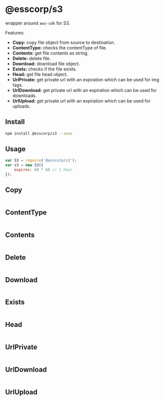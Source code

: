 # @esscorp/s3
wrapper around `aws-sdk` for S3.

Features:
- **Copy:** copy file object from source to destination.
- **ContentType:** checks the contentType of file.
- **Contents:** get file contents as string.
- **Delete:** delete file.
- **Download:** download file object.
- **Exists:** checks if the file exists.
- **Head:** get file head object.
- **UrlPrivate:** get private url with an expiration which can be used for img tags.
- **UrlDownload:** get private url with an expiration which can be used for downloads.
- **UrlUpload:** get private url with an expiration which can be used for uploads.

## Install

```bash
npm install @esscorp/s3 --save
```

## Usage

```js
var S3 = require('@esscorp/s3');
var s3 = new S3({
    expires: 60 * 60 // 1 hour
});
```

## Copy
```js
```

## ContentType
```js
```

## Contents
```js
```

## Delete
```js
```

## Download
```js
```

## Exists
```js
```

## Head
```js
```

## UrlPrivate
```js
```

## UrlDownload
```js
```

## UrlUpload
```js
```
